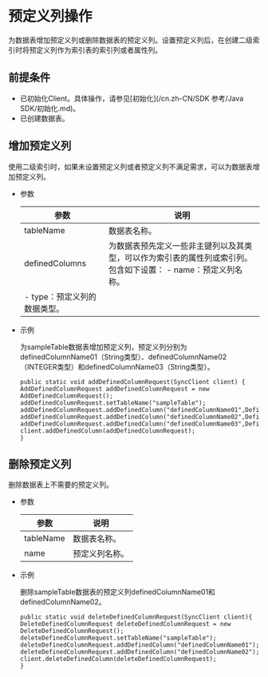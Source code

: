 # 预定义列操作

为数据表增加预定义列或删除数据表的预定义列。设置预定义列后，在创建二级索引时将预定义列作为索引表的索引列或者属性列。

## 前提条件

-   已初始化Client。具体操作，请参见[初始化](/cn.zh-CN/SDK 参考/Java SDK/初始化.md)。
-   已创建数据表。

## 增加预定义列

使用二级索引时，如果未设置预定义列或者预定义列不满足需求，可以为数据表增加预定义列。

-   参数

    |参数|说明|
    |--|--|
    |tableName|数据表名称。|
    |definedColumns|为数据表预先定义一些非主键列以及其类型，可以作为索引表的属性列或索引列。包含如下设置：    -   name：预定义列名称。
    -   type：预定义列的数据类型。 |

-   示例

    为sampleTable数据表增加预定义列，预定义列分别为definedColumnName01（String类型）、definedColumnName02（INTEGER类型）和definedColumnName03（String类型）。

    ```
    public static void addDefinedColumnRequest(SyncClient client) {
    AddDefinedColumnRequest addDefinedColumnRequest = new AddDefinedColumnRequest();
    addDefinedColumnRequest.setTableName("sampleTable");
    addDefinedColumnRequest.addDefinedColumn("definedColumnName01",DefinedColumnType.STRING);
    addDefinedColumnRequest.addDefinedColumn("definedColumnName02",DefinedColumnType.INTEGER);
    addDefinedColumnRequest.addDefinedColumn("definedColumnName03",DefinedColumnType.STRING);
    client.addDefinedColumn(addDefinedColumnRequest);
    }
    ```


## 删除预定义列

删除数据表上不需要的预定义列。

-   参数

    |参数|说明|
    |--|--|
    |tableName|数据表名称。|
    |name|预定义列名称。|

-   示例

    删除sampleTable数据表的预定义列definedColumnName01和definedColumnName02。

    ```
    public static void deleteDefinedColumnRequest(SyncClient client){
    DeleteDefinedColumnRequest deleteDefinedColumnRequest = new DeleteDefinedColumnRequest();
    deleteDefinedColumnRequest.setTableName("sampleTable");
    deleteDefinedColumnRequest.addDefinedColumn("definedColumnName01");
    deleteDefinedColumnRequest.addDefinedColumn("definedColumnName02");
    client.deleteDefinedColumn(deleteDefinedColumnRequest);
    }
    ```


